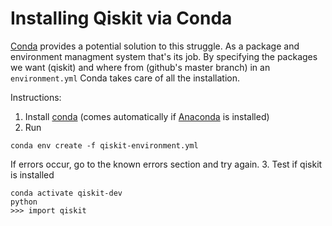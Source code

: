 # Installing Qiskit via Conda

[Conda](https://conda.io/projects/conda/en/latest/) provides a potential solution to this struggle.
As a package and environment managment system that's its job.
By specifying the packages we want (qiskit) and where from (github's master branch) in an `environment.yml` Conda takes care of all the installation.

Instructions:
1. Install [conda]() (comes automatically if [Anaconda]() is installed)
2. Run 
```
conda env create -f qiskit-environment.yml
```
If errors occur, go to the known errors section and try again.
3. Test if qiskit is installed
```
conda activate qiskit-dev
python
>>> import qiskit
```

